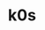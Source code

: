 ---
draft: false
title: k0s
content:
  id: k0s
  name: k0s
  logo: /images/hosting-and-infrastructure/containers/k0s/logo.png
  website: https://k0sproject.io/
  iframe_website: /website-iframe/hosting-and-infrastructure/containers/k0s
  dashboardImage: 
  short_description: The Simple, Solid & Certified Kubernetes Distribution. Deploy and run Kubernetes workloads at any scale on any infrastructure. All batteries included. 100% open source & free.
  description: The Simple, Solid & Certified Kubernetes Distribution. Deploy and run Kubernetes workloads at any scale on any infrastructure. All batteries included. 100% open source & free.
  features:
    - title: Zero Friction
      description: k0s drastically reduces the complexity of installing and running a fully conformant Kubernetes distribution. New kube clusters can be bootstrapped in minutes. Developer friction is reduced to zero, allowing anyone, with no special skills or expertise in Kubernetes to easily get started.
    - title: Zero Deps
      description: k0s is distributed as a single binary with zero host OS dependencies besides the host OS kernel. It works with any operating system without additional software packages or configuration. Any security vulnerabilities or performance issues can be fixed directly in the k0s distribution.
    - title: Zero Cost
      description: "k0s is completely free for personal or commercial use, and it always will be. The source code is available on Github under Apache 2 license. It's a no brainer foundation for any Kubernetes projects and easy build upon."
    - title: Control Plane Datastore
      description: In-Cluster Elastic Etcd with TLS (default) In-Cluster SQLite (default for single node) External PostgreSQL External MySQL
  screenshots:
---